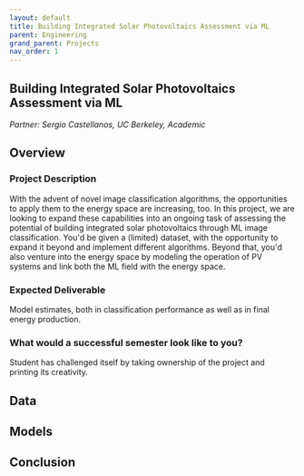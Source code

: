 ```yaml
---
layout: default
title: Building Integrated Solar Photovoltaics Assessment via ML
parent: Engineering
grand_parent: Projects 
nav_order: 1
---
```


## Building Integrated Solar Photovoltaics Assessment via ML
*Partner: Sergio Castellanos, UC Berkeley, Academic*

## Overview
### Project Description
With the advent of novel image classification algorithms, the opportunities to apply them to the energy space are increasing, too. In this project, we are looking to expand these capabilities into an ongoing task of assessing the potential of building integrated solar photovoltaics through ML image classification. You'd be given a (limited) dataset, with the opportunity to expand it beyond and implement different algorithms. Beyond that, you'd also venture into the energy space by modeling the operation of PV systems and link both the ML field with the energy space.
### Expected Deliverable
Model estimates, both in classification performance as well as in final energy production. 
### What would a successful semester look like to you?
Student has challenged itself by taking ownership of the project and printing its creativity.

## Data

## Models

## Conclusion


```python

```
